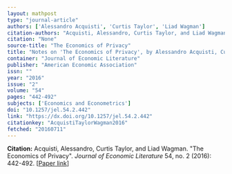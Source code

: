 ```yaml
---
layout: mathpost
type: "journal-article"
authors: ['Alessandro Acquisti', 'Curtis Taylor', 'Liad Wagman']
citation-authors: "Acquisti, Alessandro, Curtis Taylor, and Liad Wagman."
citation: "None"
source-title: "The Economics of Privacy"
title: "Notes on 'The Economics of Privacy', by Alessandro Acquisti, Curtis Taylor, and Liad Wagman"
container: "Journal of Economic Literature"
publisher: "American Economic Association"
issn: ""
year: "2016"
issue: "2"
volume: "54"
pages: "442-492"
subjects: ['Economics and Econometrics']
doi: "10.1257/jel.54.2.442"
link: "https://dx.doi.org/10.1257/jel.54.2.442"
citationkey: "AcquistiTaylorWagman2016"
fetched: "20160711"
---
```


**Citation:** Acquisti, Alessandro, Curtis Taylor, and Liad Wagman. "The Economics of Privacy". *Journal of Economic Literature* 54, no. 2 (2016): 442-492. [[Paper link](https://dx.doi.org/10.1257/jel.54.2.442)]
